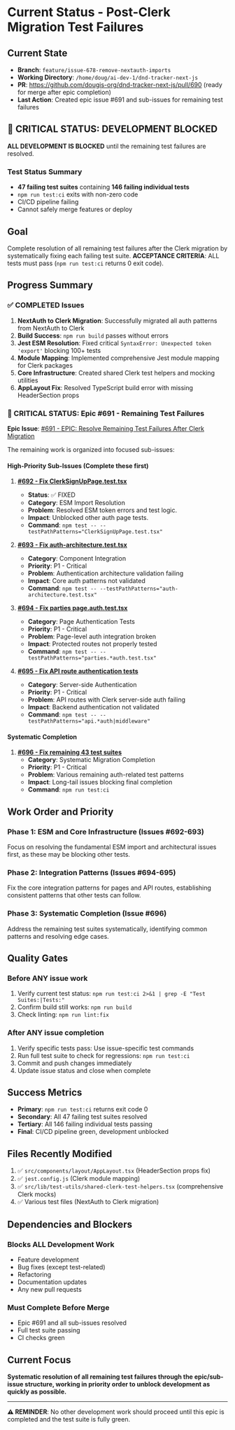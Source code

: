 # Current Status - Post-Clerk Migration Test Failures

## Current State

- **Branch**: `feature/issue-678-remove-nextauth-imports`
- **Working Directory**: `/home/doug/ai-dev-1/dnd-tracker-next-js`
- **PR**: <https://github.com/dougis-org/dnd-tracker-next-js/pull/690> (ready for merge after epic completion)
- **Last Action**: Created epic issue #691 and sub-issues for remaining test failures

## 🚨 CRITICAL STATUS: DEVELOPMENT BLOCKED

**ALL DEVELOPMENT IS BLOCKED** until the remaining test failures are resolved.

### Test Status Summary

- **47 failing test suites** containing **146 failing individual tests**
- `npm run test:ci` exits with non-zero code
- CI/CD pipeline failing
- Cannot safely merge features or deploy

## Goal

Complete resolution of all remaining test failures after the Clerk migration by systematically
fixing each failing test suite. **ACCEPTANCE CRITERIA**: ALL tests must pass
(`npm run test:ci` returns 0 exit code).

## Progress Summary

### ✅ COMPLETED Issues

1. **NextAuth to Clerk Migration**: Successfully migrated all auth patterns from NextAuth to Clerk
2. **Build Success**: `npm run build` passes without errors
3. **Jest ESM Resolution**: Fixed critical `SyntaxError: Unexpected token 'export'` blocking 100+ tests
4. **Module Mapping**: Implemented comprehensive Jest module mapping for Clerk packages
5. **Core Infrastructure**: Created shared Clerk test helpers and mocking utilities
6. **AppLayout Fix**: Resolved TypeScript build error with missing HeaderSection props

### 🚨 CRITICAL STATUS: Epic #691 - Remaining Test Failures

**Epic Issue**: [#691 - EPIC: Resolve Remaining Test Failures After Clerk Migration](https://github.com/dougis-org/dnd-tracker-next-js/issues/691)

The remaining work is organized into focused sub-issues:

#### High-Priority Sub-Issues (Complete these first)

1. **[#692 - Fix ClerkSignUpPage.test.tsx](https://github.com/dougis-org/dnd-tracker-next-js/issues/692)**
   - **Status**: ✅ FIXED
   - **Category**: ESM Import Resolution
   - **Problem**: Resolved ESM token errors and test logic.
   - **Impact**: Unblocked other auth page tests.
   - **Command**: `npm test -- --testPathPatterns="ClerkSignUpPage.test.tsx"`

2. **[#693 - Fix auth-architecture.test.tsx](https://github.com/dougis-org/dnd-tracker-next-js/issues/693)**
   - **Category**: Component Integration
   - **Priority**: P1 - Critical
   - **Problem**: Authentication architecture validation failing
   - **Impact**: Core auth patterns not validated
   - **Command**: `npm test -- --testPathPatterns="auth-architecture.test.tsx"`

3. **[#694 - Fix parties page.auth.test.tsx](https://github.com/dougis-org/dnd-tracker-next-js/issues/694)**
   - **Category**: Page Authentication Tests
   - **Priority**: P1 - Critical
   - **Problem**: Page-level auth integration broken
   - **Impact**: Protected routes not properly tested
   - **Command**: `npm test -- --testPathPatterns="parties.*auth.test.tsx"`

4. **[#695 - Fix API route authentication tests](https://github.com/dougis-org/dnd-tracker-next-js/issues/695)**
   - **Category**: Server-side Authentication
   - **Priority**: P1 - Critical
   - **Problem**: API routes with Clerk server-side auth failing
   - **Impact**: Backend authentication not validated
   - **Command**: `npm test -- --testPathPatterns="api.*auth|middleware"`

#### Systematic Completion

1. **[#696 - Fix remaining 43 test suites](https://github.com/dougis-org/dnd-tracker-next-js/issues/696)**
   - **Category**: Systematic Migration Completion
   - **Priority**: P1 - Critical
   - **Problem**: Various remaining auth-related test patterns
   - **Impact**: Long-tail issues blocking final completion
   - **Command**: `npm run test:ci`

## Work Order and Priority

### Phase 1: ESM and Core Infrastructure (Issues #692-693)

Focus on resolving the fundamental ESM import and architectural issues first, as these
may be blocking other tests.

### Phase 2: Integration Patterns (Issues #694-695) 
Fix the core integration patterns for pages and API routes, establishing consistent
patterns that other tests can follow.

### Phase 3: Systematic Completion (Issue #696)

Address the remaining test suites systematically, identifying common patterns and
resolving edge cases.

## Quality Gates

### Before ANY issue work

1. Verify current test status: `npm run test:ci 2>&1 | grep -E "Test Suites:|Tests:"`
2. Confirm build still works: `npm run build`
3. Check linting: `npm run lint:fix`

### After ANY issue completion

1. Verify specific tests pass: Use issue-specific test commands
2. Run full test suite to check for regressions: `npm run test:ci`
3. Commit and push changes immediately
4. Update issue status and close when complete

## Success Metrics

- **Primary**: `npm run test:ci` returns exit code 0
- **Secondary**: All 47 failing test suites resolved
- **Tertiary**: All 146 failing individual tests passing
- **Final**: CI/CD pipeline green, development unblocked

## Files Recently Modified

1. ✅ `src/components/layout/AppLayout.tsx` (HeaderSection props fix)
2. ✅ `jest.config.js` (Clerk module mapping)
3. ✅ `src/lib/test-utils/shared-clerk-test-helpers.tsx` (comprehensive Clerk mocks)
4. ✅ Various test files (NextAuth to Clerk migration)

## Dependencies and Blockers

### Blocks ALL Development Work

- Feature development
- Bug fixes (except test-related)
- Refactoring
- Documentation updates
- Any new pull requests

### Must Complete Before Merge

- Epic #691 and all sub-issues resolved
- Full test suite passing
- CI checks green

## Current Focus

**Systematic resolution of all remaining test failures through the epic/sub-issue structure,
working in priority order to unblock development as quickly as possible.**

---

**⚠️ REMINDER**: No other development work should proceed until this epic is completed and
the test suite is fully green.
